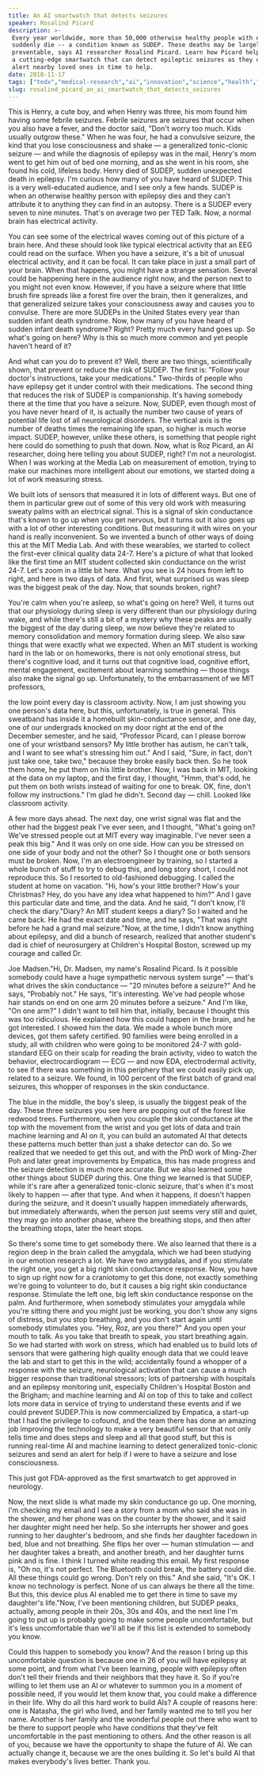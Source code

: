 ```yaml
---
title: An AI smartwatch that detects seizures
speaker: Rosalind Picard
description: >-
 Every year worldwide, more than 50,000 otherwise healthy people with epilepsy
 suddenly die -- a condition known as SUDEP. These deaths may be largely
 preventable, says AI researcher Rosalind Picard. Learn how Picard helped develop
 a cutting-edge smartwatch that can detect epileptic seizures as they occur and
 alert nearby loved ones in time to help.
date: 2018-11-17
tags: ["tedx","medical-research","ai","innovation","science","health","technology","health-care"]
slug: rosalind_picard_an_ai_smartwatch_that_detects_seizures
---
```


This is Henry, a cute boy, and when Henry was three, his mom found him having some febrile
seizures. Febrile seizures are seizures that occur when you also have a fever, and the
doctor said, "Don't worry too much. Kids usually outgrow these." When he was four, he had
a convulsive seizure, the kind that you lose consciousness and shake — a generalized
tonic-clonic seizure — and while the diagnosis of epilepsy was in the mail, Henry's mom
went to get him out of bed one morning, and as she went in his room, she found his cold,
lifeless body. Henry died of SUDEP, sudden unexpected death in epilepsy. I'm curious how
many of you have heard of SUDEP. This is a very well-educated audience, and I see only a
few hands. SUDEP is when an otherwise healthy person with epilepsy dies and they can't
attribute it to anything they can find in an autopsy. There is a SUDEP every seven to nine
minutes. That's on average two per TED Talk. Now, a normal brain has electrical
activity.

You can see some of the electrical waves coming out of this picture of a brain here. And
these should look like typical electrical activity that an EEG could read on the surface.
When you have a seizure, it's a bit of unusual electrical activity, and it can be focal.
It can take place in just a small part of your brain. When that happens, you might have a
strange sensation. Several could be happening here in the audience right now, and the
person next to you might not even know. However, if you have a seizure where that little
brush fire spreads like a forest fire over the brain, then it generalizes, and that
generalized seizure takes your consciousness away and causes you to convulse. There are
more SUDEPs in the United States every year than sudden infant death syndrome. Now, how
many of you have heard of sudden infant death syndrome? Right? Pretty much every hand goes
up. So what's going on here? Why is this so much more common and yet people haven't heard
of it?

And what can you do to prevent it? Well, there are two things, scientifically shown, that
prevent or reduce the risk of SUDEP. The first is: "Follow your doctor's instructions,
take your medications." Two-thirds of people who have epilepsy get it under control with
their medications. The second thing that reduces the risk of SUDEP is companionship. It's
having somebody there at the time that you have a seizure. Now, SUDEP, even though most of
you have never heard of it, is actually the number two cause of years of potential life
lost of all neurological disorders. The vertical axis is the number of deaths times the
remaining life span, so higher is much worse impact. SUDEP, however, unlike these others,
is something that people right here could do something to push that down. Now, what is Roz
Picard, an AI researcher, doing here telling you about SUDEP, right? I'm not a
neurologist. When I was working at the Media Lab on measurement of emotion, trying to make
our machines more intelligent about our emotions, we started doing a lot of work measuring
stress.

We built lots of sensors that measured it in lots of different ways. But one of them in
particular grew out of some of this very old work with measuring sweaty palms with an
electrical signal. This is a signal of skin conductance that's known to go up when you get
nervous, but it turns out it also goes up with a lot of other interesting conditions. But
measuring it with wires on your hand is really inconvenient. So we invented a bunch of
other ways of doing this at the MIT Media Lab. And with these wearables, we started to
collect the first-ever clinical quality data 24-7. Here's a picture of what that looked
like the first time an MIT student collected skin conductance on the wrist 24-7. Let's
zoom in a little bit here. What you see is 24 hours from left to right, and here is two
days of data. And first, what surprised us was sleep was the biggest peak of the day. Now,
that sounds broken, right?

You're calm when you're asleep, so what's going on here? Well, it turns out that our
physiology during sleep is very different than our physiology during wake, and while
there's still a bit of a mystery why these peaks are usually the biggest of the day during
sleep, we now believe they're related to memory consolidation and memory formation during
sleep. We also saw things that were exactly what we expected. When an MIT student is
working hard in the lab or on homeworks, there is not only emotional stress, but there's
cognitive load, and it turns out that cognitive load, cognitive effort, mental engagement,
excitement about learning something — those things also make the signal go
up. Unfortunately, to the embarrassment of we MIT professors,

the low point every day is classroom activity. Now, I am just showing you one person's
data here, but this, unfortunately, is true in general. This sweatband has inside it a
homebuilt skin-conductance sensor, and one day, one of our undergrads knocked on my door
right at the end of the December semester, and he said, "Professor Picard, can I please
borrow one of your wristband sensors? My little brother has autism, he can't talk, and I
want to see what's stressing him out." And I said, "Sure, in fact, don't just take one,
take two," because they broke easily back then. So he took them home, he put them on his
little brother. Now, I was back in MIT, looking at the data on my laptop, and the first
day, I thought, "Hmm, that's odd, he put them on both wrists instead of waiting for one to
break. OK, fine, don't follow my instructions." I'm glad he didn't. Second day — chill.
Looked like classroom activity.

A few more days ahead. The next day, one wrist signal was flat and the other had the
biggest peak I've ever seen, and I thought, "What's going on? We've stressed people out at
MIT every way imaginable. I've never seen a peak this big." And it was only on one side.
How can you be stressed on one side of your body and not the other? So I thought one or
both sensors must be broken. Now, I'm an electroengineer by training, so I started a whole
bunch of stuff to try to debug this, and long story short, I could not reproduce this. So I
resorted to old-fashioned debugging. I called the student at home on vacation. "Hi, how's
your little brother? How's your Christmas? Hey, do you have any idea what happened to
him?" And I gave this particular date and time, and the data. And he said, "I don't know,
I'll check the diary."Diary? An MIT student keeps a diary? So I waited and he came back.
He had the exact date and time, and he says, "That was right before he had a grand mal
seizure."Now, at the time, I didn't know anything about epilepsy, and did a bunch of
research, realized that another student's dad is chief of neurosurgery at Children's
Hospital Boston, screwed up my courage and called Dr.

Joe Madsen."Hi, Dr. Madsen, my name's Rosalind Picard. Is it possible somebody could have
a huge sympathetic nervous system surge" — that's what drives the skin conductance — "20
minutes before a seizure?" And he says, "Probably not." He says, "It's interesting. We've
had people whose hair stands on end on one arm 20 minutes before a seizure." And I'm like,
"On one arm?" I didn't want to tell him that, initially, because I thought this was too
ridiculous. He explained how this could happen in the brain, and he got interested. I
showed him the data. We made a whole bunch more devices, got them safety certified. 90
families were being enrolled in a study, all with children who were going to be monitored
24-7 with gold-standard EEG on their scalp for reading the brain activity, video to watch
the behavior, electrocardiogram — ECG — and now EDA, electrodermal activity, to see if
there was something in this periphery that we could easily pick up, related to a
seizure. We found, in 100 percent of the first batch of grand mal seizures, this whopper of
responses in the skin conductance.

The blue in the middle, the boy's sleep, is usually the biggest peak of the day. These
three seizures you see here are popping out of the forest like redwood trees. Furthermore,
when you couple the skin conductance at the top with the movement from the wrist and you
get lots of data and train machine learning and AI on it, you can build an automated AI
that detects these patterns much better than just a shake detector can do. So we realized
that we needed to get this out, and with the PhD work of Ming-Zher Poh and later great
improvements by Empatica, this has made progress and the seizure detection is much more
accurate. But we also learned some other things about SUDEP during this. One thing we
learned is that SUDEP, while it's rare after a generalized tonic-clonic seizure, that's
when it's most likely to happen — after that type. And when it happens, it doesn't happen
during the seizure, and it doesn't usually happen immediately afterwards, but immediately
afterwards, when the person just seems very still and quiet, they may go into another
phase, where the breathing stops, and then after the breathing stops, later the heart
stops.

So there's some time to get somebody there. We also learned that there is a region deep in
the brain called the amygdala, which we had been studying in our emotion research a lot.
We have two amygdalas, and if you stimulate the right one, you get a big right skin
conductance response. Now, you have to sign up right now for a craniotomy to get this
done, not exactly something we're going to volunteer to do, but it causes a big right skin
conductance response. Stimulate the left one, big left skin conductance response on the
palm. And furthermore, when somebody stimulates your amygdala while you're sitting there
and you might just be working, you don't show any signs of distress, but you stop
breathing, and you don't start again until somebody stimulates you. "Hey, Roz, are you
there?" And you open your mouth to talk. As you take that breath to speak, you start
breathing again. So we had started with work on stress, which had enabled us to build lots
of sensors that were gathering high quality enough data that we could leave the lab and
start to get this in the wild; accidentally found a whopper of a response with the
seizure, neurological activation that can cause a much bigger response than traditional
stressors; lots of partnership with hospitals and an epilepsy monitoring unit, especially
Children's Hospital Boston and the Brigham; and machine learning and AI on top of this to
take and collect lots more data in service of trying to understand these events and if we
could prevent SUDEP.This is now commercialized by Empatica, a start-up that I had the
privilege to cofound, and the team there has done an amazing job improving the technology
to make a very beautiful sensor that not only tells time and does steps and sleep and all
that good stuff, but this is running real-time AI and machine learning to detect
generalized tonic-clonic seizures and send an alert for help if I were to have a seizure
and lose consciousness.

This just got FDA-approved as the first smartwatch to get approved in neurology.

Now, the next slide is what made my skin conductance go up. One morning, I'm checking my
email and I see a story from a mom who said she was in the shower, and her phone was on
the counter by the shower, and it said her daughter might need her help. So she interrupts
her shower and goes running to her daughter's bedroom, and she finds her daughter facedown
in bed, blue and not breathing. She flips her over — human stimulation — and her daughter
takes a breath, and another breath, and her daughter turns pink and is fine. I think I
turned white reading this email. My first response is, "Oh no, it's not perfect. The
Bluetooth could break, the battery could die. All these things could go wrong. Don't rely
on this." And she said, "It's OK. I know no technology is perfect. None of us can always
be there all the time. But this, this device plus AI enabled me to get there in time to
save my daughter's life."Now, I've been mentioning children, but SUDEP peaks, actually,
among people in their 20s, 30s and 40s, and the next line I'm going to put up is probably
going to make some people uncomfortable, but it's less uncomfortable than we'll all be if
this list is extended to somebody you know.

Could this happen to somebody you know? And the reason I bring up this uncomfortable
question is because one in 26 of you will have epilepsy at some point, and from what I've
been learning, people with epilepsy often don't tell their friends and their neighbors
that they have it. So if you're willing to let them use an AI or whatever to summon you in
a moment of possible need, if you would let them know that, you could make a difference in
their life. Why do all this hard work to build AIs? A couple of reasons here: one is
Natasha, the girl who lived, and her family wanted me to tell you her name. Another is her
family and the wonderful people out there who want to be there to support people who have
conditions that they've felt uncomfortable in the past mentioning to others. And the other
reason is all of you, because we have the opportunity to shape the future of AI. We can
actually change it, because we are the ones building it. So let's build AI that makes
everybody's lives better. Thank you.

<!--
ad_duration=3.33
comment_count=9
event="TEDxBeaconStreet"
has_talk_citation=1
intro_duration=11.82
is_subtitle_required="False"
is_talk_featured="True"
language="en"
language_swap="False"
native_language="en"
number_of_related_talks=6
number_of_speakers=1
number_of_subtitled_videos=15
number_of_tags=8
number_of_talk_download_languages=15
number_of_talk_more_resources=0
number_of_talk_recommendations=1
number_of_talks_take_actions=4
post_ad_duration=0.83
published_timestamp="2019-04-05 14:52:13"
recording_date="2018-11-17"
speaker_description="Scientist, inventor, entrepreneur"
speaker_is_published=1
speaker_name="Rosalind Picard"
talk_more_resources=[]
talk_name="An AI smartwatch that detects seizures"
talk_recommendations_blurb="More resources curated by Rosalind Picard"
talks_tags=["tedx","medical-research","ai","innovation","science","health","technology","health-care"]
url_audio="https://download.ted.com/talks/RosalindPicard_2018X.mp3?apikey=acme-roadrunner"
url_photo_speaker="https://pe.tedcdn.com/images/ted/cf769d5e017b7a693c7f830b63722d53d0d6ad53_254x191.jpg"
url_photo_talk="https://s3.amazonaws.com/talkstar-photos/uploads/ee59a468-2ba7-4b95-989e-db4d11453c98/RosalindPicard_2018X-embed.jpg"
url_webpage="https://www.ted.com/talks/rosalind_picard_an_ai_smartwatch_that_detects_seizures"
video_type_name="TEDx Talk"
-->